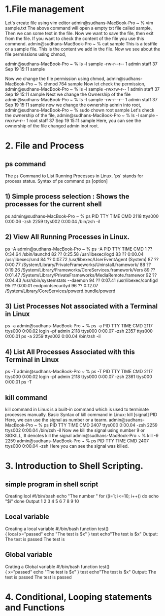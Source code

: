 # 1.File management
Let's create file using vim editor
   admin@sudhans-MacBook-Pro ~ % vim sample.txt
The above command will open a empty txt file called sample, Then we can some text in the file. Now we want to save the file, then exit from the file.
If you want to check the content of the file you use this commend.
admin@sudhans-MacBook-Pro ~ % cat sample
This is a testfile or a sample file.
This is the content we add in the file.
Now we see about the file permissions using chmod,
 
 admin@sudhans-MacBook-Pro ~ % ls -l sample
 -rw-r--r--   1 admin  staff    37 Sep 19 15:11 sample

Now we change the file permission using chmod,
 admin@sudhans-MacBook-Pro ~ % chmod 764 sample
Now let check the permission,
 admin@sudhans-MacBook-Pro ~ % ls -l sample
 -rwxrw-r--  1 admin  staff  37 Sep 19 15:11 sample
Next we change the Ownership of the file
admin@sudhans-MacBook-Pro ~ % ls -l sample
 -rw-r--r--   1 admin  staff    37 Sep 19 15:11 sample
now we change the ownership admin into root,
 admin@sudhans-MacBook-Pro ~ % sudo chown root sample
Let's check the ownership of the file,
 admin@sudhans-MacBook-Pro ~ % ls -l sample
 -rwxrw-r--  1 root  staff  37 Sep 19 15:11 sample
Here, you can see the ownership of the file changed admin inot root.

# 2. File and Process
## ps command
The `ps` Command to List Running Processes in Linux. 'ps' stands for process status.
Syntax of ps command ps [option]
## 1) Simple process selection : Shows the processes for the current shell 
ps
 admin@sudhans-MacBook-Pro ~ % ps
  PID TTY           TIME CMD
 2118 ttys000    0:00.06 -zsh
 2259 ttys002    0:00.04 /bin/zsh -il
## 2) View All Running Processes in Linux.
ps -A
 admin@sudhans-MacBook-Pro ~ % ps -A
  PID TTY           TIME CMD
    1 ??         0:34.64 /sbin/launchd
   82 ??         0:25.58 /usr/libexec/logd
   83 ??         0:00.04 /usr/libexec/smd
   84 ??         0:07.72 /usr/libexec/UserEventAgent (System)
   87 ??         0:00.77 /System/Library/PrivateFrameworks/Uninstall.framework/
   88 ??         0:19.26 /System/Library/Frameworks/CoreServices.framework/Vers
   89 ??         0:01.47 /System/Library/PrivateFrameworks/MediaRemote.framewor
   92 ??         0:04.43 /usr/sbin/systemstats --daemon
   94 ??         0:07.41 /usr/libexec/configd
   95 ??         0:00.01 endpointsecurityd
   96 ??         0:12.07 /System/Library/CoreServices/powerd.bundle/powerd
## 3) List Processes Not associated with a Terminal in Linux
ps -a 
 admin@sudhans-MacBook-Pro ~ % ps -a
  PID TTY           TIME CMD
 2117 ttys000    0:00.02 login -pf admin
 2118 ttys000    0:00.07 -zsh
 2357 ttys000    0:00.01 ps -a
 2259 ttys002    0:00.04 /bin/zsh -il
## 4) List All Processes Associated with this Terminal in Linux
ps -T
 admin@sudhans-MacBook-Pro ~ % ps -T
  PID TTY           TIME CMD
 2117 ttys000    0:00.02 login -pf admin
 2118 ttys000    0:00.07 -zsh
 2361 ttys000    0:00.01 ps -T

## kill command
kill command in Linux is a built-in command which is used to terminate processes manually.
Basic Syntax of kill command in Linux:
kill [signal] PID
Here, we can use the signal as number or a tearm.
 admin@sudhans-MacBook-Pro ~ % ps
  PID TTY           TIME CMD
 2407 ttys000    0:00.04 -zsh
 2259 ttys002    0:00.04 /bin/zsh -il
Now we kill the signal using number 9 or SIGKILL, It denotes kill the signal
 admin@sudhans-MacBook-Pro ~ % kill -9 2259
 admin@sudhans-MacBook-Pro ~ % ps
  PID TTY           TIME CMD
 2407 ttys000    0:00.04 -zsh
Here you can see the signal was killed.
# 3. Introduction to Shell Scripting.
## simple program in shell script
Creating lool
    #!/bin/bash
 echo "The number "
 for ((i=1; i<=10; i++))
 do
 echo "$i" 
 done
Output
1 2 3 4 5 6 7 8 9 10
## Local variable
Creating a local variable
 #!/bin/bash
 function test()  
 {
  local x="passed"
 echo "The test is $x"
 }
 test 
 echo"The test is $x"
Output:
The test is passed
The test is 
## Global variable
Crating a Global variable
  #!/bin/bash
 function test()  
 {
 x="passed"
 echo "The test is $x"
 }
 test 
 echo"The test is $x"
Output:
The test is passed
The test is passed
# 4. Conditional, Looping statements and Functions